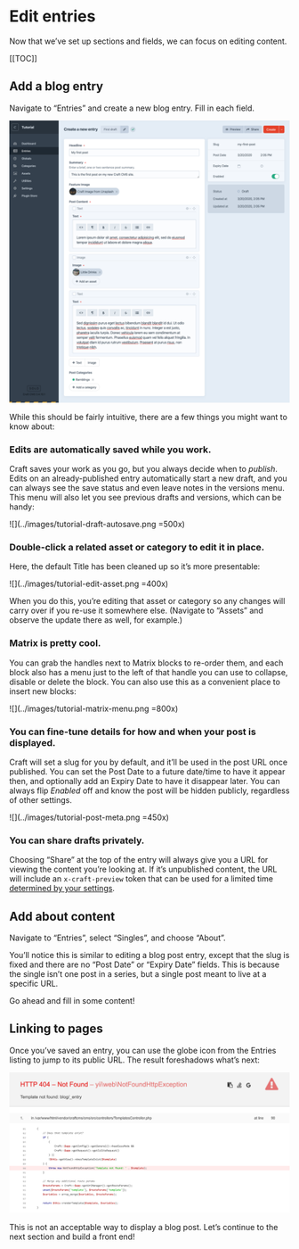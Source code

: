 # Edit entries

Now that we’ve set up sections and fields, we can focus on editing content.

[[TOC]]

## Add a blog entry

Navigate to “Entries” and create a new blog entry. Fill in each field.

<BrowserShot url="https://tutorial.test/admin/entries/blog/9?draftId=7&fresh=1" :link="false" caption="A complete new blog post ready to be saved.">
<img src="../images/tutorial-new-entry.png" alt="Screenshot of blog post entry with fields filled in" />
</BrowserShot>

While this should be fairly intuitive, there are a few things you might want to know about:

### Edits are automatically saved while you work.

Craft saves your work as you go, but you always decide when to _publish_. Edits on an already-published entry automatically start a new draft, and you can always see the save status and even leave notes in the versions menu. This menu will also let you see previous drafts and versions, which can be handy:

![](../images/tutorial-draft-autosave.png =500x)

### Double-click a related asset or category to edit it in place.

Here, the default Title has been cleaned up so it’s more presentable:

![](../images/tutorial-edit-asset.png =400x)  

When you do this, you’re editing that asset or category so any changes will carry over if you re-use it somewhere else. (Navigate to “Assets” and observe the update there as well, for example.)

### Matrix is pretty cool.

You can grab the handles next to Matrix blocks to re-order them, and each block also has a menu just to the left of that handle you can use to collapse, disable or delete the block. You can also use this as a convenient place to insert new blocks:  

![](../images/tutorial-matrix-menu.png =800x)

### You can fine-tune details for how and when your post is displayed.

Craft will set a slug for you by default, and it’ll be used in the post URL once published. You can set the Post Date to a future date/time to have it appear then, and optionally add an Expiry Date to have it disappear later. You can always flip _Enabled_ off and know the post will be hidden publicly, regardless of other settings.

![](../images/tutorial-post-meta.png =450x)

### You can share drafts privately.

Choosing “Share” at the top of the entry will always give you a URL for viewing the content you’re looking at. If it’s unpublished content, the URL will include an `x-craft-preview` token that can be used for a limited time [determined by your settings](https://docs.craftcms.com/v3/config/config-settings.html#defaulttokenduration).

## Add about content

Navigate to “Entries”, select “Singles”, and choose “About”.

You’ll notice this is similar to editing a blog post entry, except that the slug is fixed and there are no “Post Date” or “Expiry Date” fields. This is because the single isn’t one post in a series, but a single post meant to live at a specific URL.

Go ahead and fill in some content!

## Linking to pages

Once you’ve saved an entry, you can use the globe icon from the Entries listing to jump to its public URL. The result foreshadows what’s next:

<BrowserShot url="https://tutorial.test/blog/my-first-post" :link="false" caption="The front end is missing.">
<img src="../images/tutorial-404.png" alt="Screenshot of public post URL 404" />
</BrowserShot>

This is not an acceptable way to display a blog post. Let’s continue to the next section and build a front end!

